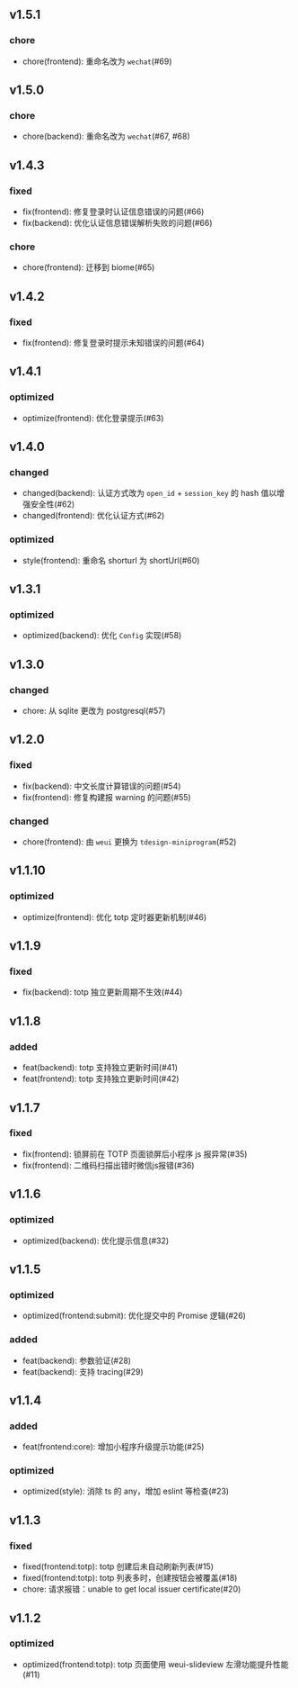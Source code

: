 ## v1.5.1

### chore

- chore(frontend): 重命名改为 `wechat`(#69)

## v1.5.0

### chore

- chore(backend): 重命名改为 `wechat`(#67, #68)

## v1.4.3

### fixed

- fix(frontend): 修复登录时认证信息错误的问题(#66)
- fix(backend): 优化认证信息错误解析失败的问题(#66)

### chore

- chore(frontend): 迁移到 biome(#65)

## v1.4.2

### fixed

- fix(frontend): 修复登录时提示未知错误的问题(#64)

## v1.4.1

### optimized

- optimize(frontend): 优化登录提示(#63)

## v1.4.0

### changed

- changed(backend): 认证方式改为 `open_id` + `session_key` 的 hash 值以增强安全性(#62)
- changed(frontend): 优化认证方式(#62)

### optimized

- style(frontend): 重命名 shorturl 为 shortUrl(#60)

## v1.3.1

### optimized

- optimized(backend): 优化 `Config` 实现(#58)

## v1.3.0

### changed

- chore: 从 sqlite 更改为 postgresql(#57)

## v1.2.0

### fixed

- fix(backend): 中文长度计算错误的问题(#54)
- fix(frontend): 修复构建报 warning 的问题(#55)

### changed

- chore(frontend): 由 `weui` 更换为 `tdesign-miniprogram`(#52)

## v1.1.10

### optimized

- optimize(frontend): 优化 totp 定时器更新机制(#46)

## v1.1.9

### fixed

- fix(backend): totp 独立更新周期不生效(#44)

## v1.1.8

### added

- feat(backend): totp 支持独立更新时间(#41)
- feat(frontend): totp 支持独立更新时间(#42)

## v1.1.7

### fixed

- fix(frontend): 锁屏前在 TOTP 页面锁屏后小程序 js 报异常(#35)
- fix(frontend): 二维码扫描出错时微信js报错(#36)

## v1.1.6

### optimized

- optimized(backend): 优化提示信息(#32)

## v1.1.5

### optimized

- optimized(frontend:submit): 优化提交中的 Promise 逻辑(#26)

### added

- feat(backend): 参数验证(#28)
- feat(backend): 支持 tracing(#29)

## v1.1.4

### added

- feat(frontend:core): 增加小程序升级提示功能(#25)

### optimized

- optimized(style): 消除 ts 的 any，增加 eslint 等检查(#23)

## v1.1.3

### fixed

- fixed(frontend:totp): totp 创建后未自动刷新列表(#15)
- fixed(frontend:totp): totp 列表多时，创建按钮会被覆盖(#18)
- chore: 请求报错：unable to get local issuer certificate(#20)

## v1.1.2

### optimized

- optimized(frontend:totp): totp 页面使用 weui-slideview 左滑功能提升性能(#11)
